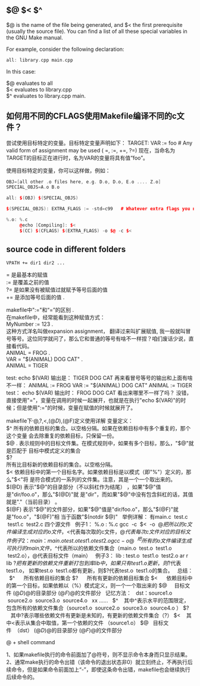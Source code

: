 ## $@ $< $^
$@ is the name of the file being generated,
and $< the first prerequisite (usually the source file). You can find a list of all these special variables in the GNU Make manual.

For example, consider the following declaration:

```cpp
all: library.cpp main.cpp
```
In this case:

$@ evaluates to all  
$< evaluates to library.cpp  
$^ evaluates to library.cpp main. 


## 如何用不同的CFLAGS使用Makefile编译不同的c文件？  

尝试使用目标特定的变量。目标特定变量声明如下：
TARGET: VAR := foo  # Any valid form of assignment may be used ( =, :=, +=, ?=)
现在，当命名为TARGET的目标正在进行时，名为VAR的变量将具有值“foo”。

使用目标特定的变量，你可以这样做，例如：

```cpp
OBJ=[all other .o files here, e.g. D.o, D.o, E.o .... Z.o]
SPECIAL_OBJS=A.o B.o

all: $(OBJ) $(SPECIAL_OBJS)

$(SPECIAL_OBJS): EXTRA_FLAGS := -std=c99   # Whatever extra flags you need

%.o: %.c
     @echo [Compiling]: $<
     $(CC) $(CFLAGS) $(EXTRA_FLAGS) -o $@ -c $<
```

## source code in different folders
```
VPATH += dir1 dir2 ...
```


= 是最基本的赋值   
:= 是覆盖之前的值   
?= 是如果没有被赋值过就赋予等号后面的值   
+= 是添加等号后面的值 . 


makefile中":="和“=”的区别 .   
在makefile中，经常能看到这种赋值方式：    
MyNumber := 123 .     
这种方式洋名叫做expansion assignment， 翻译过来叫扩展赋值, 我一般就叫冒号等号。这位同学就问了，那么它和普通的等号有啥不一样捏？咱们废话少说，直接看代码。   
ANIMAL = FROG .   
VAR = "$(ANIMAL) DOG CAT" .   
ANIMAL = TIGER

test: 
echo $(VAR)
输出是：
    TIGER DOG CAT
再来看冒号等号的输出和上面有啥不一样：
ANIMAL := FROG
VAR := "$(ANIMAL) DOG CAT"
ANIMAL := TIGER
test：
    echo $(VAR)
输出时：
    FROG DOG CAT
看出来哪里不一样了吗？
没错，直接使用"="，变量在调用的时候一起展开，也就是在执行"echo $(VAR)"的时候；但是使用":="的时候，变量在赋值的时候就展开了。

makefile下$^,$@,$?,$&lt;,$(@D),$(@F)定义使用详解
变量定义：  
$^
所有的依赖目标的集合。以空格分隔。如果在依赖目标中有多个重复的，那个这个变量
会去除重复的依赖目标，只保留一份。
   
$@ . 
表示规则中的目标文件集。在模式规则中，如果有多个目标，那么，"$@"就是匹配于
目标中模式定义的集合
    
$?  
所有比目标新的依赖目标的集合。以空格分隔。
    
$<
依赖目标中的第一个目标名字。如果依赖目标是以模式（即"%"）定义的，那么"$<"将
是符合模式的一系列的文件集。注意，其是一个一个取出来的。
   
$(@D)
表示"$@"的目录部分（不以斜杠作为结尾） ，如果"$@"值是"dir/foo.o"，那么"$(@D)"就
是"dir"，而如果"$@"中没有包含斜杠的话，其值就是"."（当前目录） 。
     
 $(@F)
表示"$@"的文件部分，如果"$@"值是"dir/foo.o"，那么"$(@F)"就是"foo.o"，"$(@F)"相
当于函数"$(notdir $@)"
 
举例详解：
有main.c  test.c  test1.c  test2.c 四个源文件
 
例子1：
%.o : %.c
gcc  -c  $<  -o  $@
 
把所以的c文件编译生成对应的o文件，$<代表每次取的c文件，$@代表每次c文件对应的目标文件
 
 
例子2：
main ： main.o  test.o  test1.o  test2.o
gcc  -o  $@  $^
把所有的o文件编译生成可执行的main文件，$^代表所以的依赖文件集合（main.o  test.o  test1.o  test2.o），@代表目标文件（main）
 
例子3：
lib : test.o  test1.o  test2.o
ar r lib $?
 
把有更新的依赖文件重新打包到库lib中， 如果只有test1.o更新，则$?代表test1.o， 如果test.o  test1.o都有更新，则$?代表test.o  test1.o的集合。
 
总结：
 
$^      所有依赖目标的集合
$?      所有有更新的依赖目标集合
$<      依赖目标中的第一个目标，如果依赖以（%）模式定义，则一个一个取出来的
$@     目标文件
$(@D)   $@的目录部分
$(@F)   $@的文件部分
 
记忆方法：
 
dst：source1.o  source2.o  source3.o  source4.o  
xx ......
 
$^    其中^表示水平的范围限定，包含所有的依赖文件集合（source1.o  source2.o  source3.o  source4.o ）
$?    其中?表示哪些依赖文件有更新是未知的，有更新的依赖文件集合（?）
$<    其中<表示从集合中取值，第一个依赖的文件 （source1.o）
$@   目标文件  （dst）
$(@D)   $@的目录部分
$(@F)   $@的文件部分


@ + shell command

1、如果makefile执行的命令前面加了@符号，则不显示命令本身而只显示结果。 
2、通常make执行的命令出错（该命令的退出状态非0）就立刻终止，不再执行后续命令，但是如果命令前面加上“-”，即使这条命令出错，makefile也会继续执行后续命令的。

